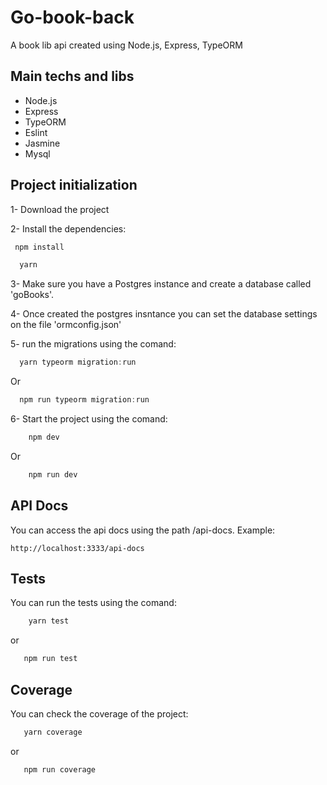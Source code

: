 # Go-book-back
A book lib api created using Node.js, Express, TypeORM

## Main techs and libs

 - Node.js
 - Express
 - TypeORM
 - Eslint
 - Jasmine
 - Mysql

## Project initialization

 1- Download the project

 2- Install the dependencies:

   ```javascript
    npm install
   ```

  ```javascript
    yarn
   ```

 3- Make sure you have a Postgres instance and create a database called 'goBooks'.

 4- Once created the postgres insntance you can set the database settings on the file 'ormconfig.json'


 5- run the migrations using the comand:

  ```javascript
    yarn typeorm migration:run
   ```
   Or

  ```javascript
    npm run typeorm migration:run
   ```
 6- Start the project using the comand:

  ```javascript
      npm dev
  ```
  Or

  ```javascript
      npm run dev
  ```

 ## API Docs

  You can access the api docs using the path /api-docs. Example:

  ```
  http://localhost:3333/api-docs
  ```

## Tests

  You can run the tests using the comand:

  ```javascript
      yarn test
  ```
  or

   ```javascript
      npm run test
  ```

## Coverage

  You can check the coverage of the project:

   ```javascript
      yarn coverage
  ```
  or

   ```javascript
      npm run coverage
  ```
